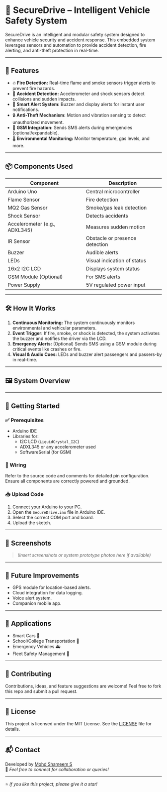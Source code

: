 # 🚗 SecureDrive – Intelligent Vehicle Safety System

SecureDrive is an intelligent and modular safety system designed to enhance vehicle security and accident response. This embedded system leverages sensors and automation to provide accident detection, fire alerting, and anti-theft protection in real-time.

---

## 🔧 Features

- 🔥 **Fire Detection:** Real-time flame and smoke sensors trigger alerts to prevent fire hazards.
- 🚨 **Accident Detection:** Accelerometer and shock sensors detect collisions and sudden impacts.
- 🧠 **Smart Alert System:** Buzzer and display alerts for instant user notifications.
- 🔒 **Anti-Theft Mechanism:** Motion and vibration sensing to detect unauthorized movement.
- 📡 **GSM Integration:** Sends SMS alerts during emergencies (optional/expandable).
- 🌡️ **Environmental Monitoring:** Monitor temperature, gas levels, and more.

---

## 📦 Components Used

| Component            | Description                           |
|----------------------|-------------------------------------|
| Arduino Uno          | Central microcontroller              |
| Flame Sensor         | Fire detection                      |
| MQ2 Gas Sensor       | Smoke/gas leak detection            |
| Shock Sensor         | Detects accidents                   |
| Accelerometer (e.g., ADXL345) | Measures sudden motion       |
| IR Sensor            | Obstacle or presence detection      |
| Buzzer               | Audible alerts                      |
| LEDs                 | Visual indication of status         |
| 16x2 I2C LCD         | Displays system status              |
| GSM Module (Optional)| For SMS alerts                     |
| Power Supply         | 5V regulated power input            |

---

## 🛠️ How It Works

1. **Continuous Monitoring:** The system continuously monitors environmental and vehicular parameters.
2. **Event Trigger:** If fire, smoke, or shock is detected, the system activates the buzzer and notifies the driver via the LCD.
3. **Emergency Alerts:** (Optional) Sends SMS using a GSM module during critical events like crashes or fire.
4. **Visual & Audio Cues:** LEDs and buzzer alert passengers and passers-by in real-time.

---

## 🖼️ System Overview




---

## 🚀 Getting Started

### ✅ Prerequisites

- Arduino IDE
- Libraries for:
  - I2C LCD (`LiquidCrystal_I2C`)
  - ADXL345 or any accelerometer used
  - SoftwareSerial (for GSM)
  
### 🔌 Wiring

Refer to the source code and comments for detailed pin configuration. Ensure all components are correctly powered and grounded.

### 📥 Upload Code

1. Connect your Arduino to your PC.
2. Open the `SecureDrive.ino` file in Arduino IDE.
3. Select the correct COM port and board.
4. Upload the sketch.

---

## 📸 Screenshots

> _(Insert screenshots or system prototype photos here if available)_

---

## 🧠 Future Improvements

- GPS module for location-based alerts.
- Cloud integration for data logging.
- Voice alert system.
- Companion mobile app.

---

## 🎯 Applications

- Smart Cars 🚗  
- School/College Transportation 🚌  
- Emergency Vehicles 🚑  
- Fleet Safety Management 🚛

---

## 🤝 Contributing

Contributions, ideas, and feature suggestions are welcome! Feel free to fork this repo and submit a pull request.

---

## 📄 License

This project is licensed under the MIT License. See the [LICENSE](LICENSE) file for details.

---

## 📬 Contact

Developed by [Mohd Shameem S](https://github.com/mohd-shameem-s)  
📧 *Feel free to connect for collaboration or queries!*

---

⭐️ *If you like this project, please give it a star!*
